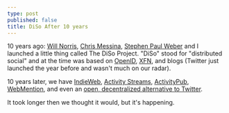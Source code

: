 ```yaml
---
type: post
published: false
title: DiSo After 10 years
---
```

10 years ago: [Will Norris](https://willnorris.com/), [Chris Messina](https://factoryjoe.com/), [Stephen Paul Weber](http://singpolyma.net/) and I launched a little thing called The DiSo Project. "DiSo" stood for "distributed social" and at the time was based on [OpenID](http://openid.net/what-is-openid/), [XFN](https://en.wikipedia.org/wiki/XFN), and blogs (Twitter just launched the year before and wasn't much on our radar).

10 years later, we have [IndieWeb](https://indieweb.org/), [Activity Streams](http://activitystrea.ms/), [ActivityPub](https://activitypub.rocks/), [WebMention](https://webmention.net/), and even an [open, decentralized alternative to Twitter](http://joinmastodon.org).

It took longer then we thought it would, but it's happening.
